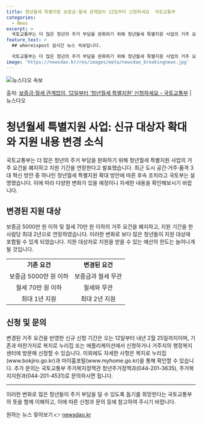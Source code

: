 ```yaml
---
title: 청년월세 특별지원 보증금·월세 관계없이 12일부터 신청하세요  국토교통부
categories:
  - News
excerpt: >
  국토교통부는 더 많은 청년의 주거 부담을 완화하기 위해 청년월세 특별지원 사업의 거주 요건을 폐지하고 이를 …
feature_text: >
  ## whereispost 실시간 뉴스 속보입니다.

  국토교통부는 더 많은 청년의 주거 부담을 완화하기 위해 청년월세 특별지원 사업의 거주 요건을 폐지하고 이를 …
image: 'https://newsdao.kr/res/images/meta/newsdao_breakingnews.jpg'
---
```


![뉴스다오 속보](https://newsdao.kr/res/images/meta/newsdao_breakingnews.jpg)

<p>출처: <a href="https://newsdao.kr/3566" rel="dofollow">보증금·월세 관계없이, 12일부터 ‘청년월세 특별지원’ 신청하세요 - 국토교통부</a> | 뉴스다오</p>

<h1>청년월세 특별지원 사업: 신규 대상자 확대와 지원 내용 변경 소식</h1>
<p data-ke-size="size16">국토교통부는 더 많은 청년의 주거 부담을 완화하기 위해 청년월세 특별지원 사업의 거주 요건을 폐지하고 지원 기간을 연장한다고 발표했습니다. 최근 도시 공간·거주·품격 3대 혁신 방안 중 하나인 청년월세 특별지원 확대 방안에 따른 후속 조치라고 국토부는 설명했습니다. 이에 따라 다양한 변화가 있을 예정이니 자세한 내용을 확인해보시기 바랍니다.</p>

<h2 data-ke-size="size26">변경된 지원 대상</h2>
<p data-ke-size="size16">보증금 5000만 원 이하 및 월세 70만 원 이하의 거주 요건을 폐지하고, 지원 기간을 한 사람당 최대 2년으로 연장하였습니다. 이러한 변화로 보다 많은 청년들이 지원 대상에 포함될 수 있게 되었습니다. 지원 대상자로 지원을 받을 수 있는 예산의 한도는 늘어나게 될 것입니다.</p>

<table>
    <tr>
        <td style="text-align: center; height: 17px;"><b>기존 요건</b></td>
        <td style="text-align: center; height: 17px;"><b>변경된 요건</b></td>
    </tr>
    <tr>
        <td style="text-align: center; height: 17px;">보증금 5000만 원 이하</td>
        <td style="text-align: center; height: 17px;">보증금과 월세 무관</td>
    </tr>
    <tr>
        <td style="text-align: center; height: 17px;">월세 70만 원 이하</td>
        <td style="text-align: center; height: 17px;">월세와 무관</td>
    </tr>
    <tr>
        <td style="text-align: center; height: 17px;">최대 1년 지원</td>
        <td style="text-align: center; height: 17px;">최대 2년 지원</td>
    </tr>
</table>

<h2 data-ke-size="size26">신청 및 문의</h2>
<p data-ke-size="size16">변경된 거주 요건을 반영한 신규 신청 기간은 오는 12일부터 내년 2월 25일까지이며, 기존과 마찬가지로 복지로 누리집 또는 애플리케이션에서 신청하거나 거주지의 행정복지센터에 방문해 신청할 수 있습니다. 이외에도 자세한 사항은 복지로 누리집(www.bokjiro.go.kr)과 마이홈포털(www.myhome.go.kr)을 통해 확인할 수 있습니다. 추가 문의는 국토교통부 주거복지정책관 청년주거정책과(044-201-3635), 주거복지지원과(044-201-4531)로 문의하시면 됩니다.</p>

<hr>

<p data-ke-size="size16">이러한 변화로 많은 청년들이 주거 부담을 덜 수 있도록 돕기를 희망한다는 국토교통부의 뜻을 함께 이해하고, 이에 따른 신청과 문의 등에 참고하여 주시기 바랍니다.</p>
 

원하는 뉴스 찾아보기 👉 <a href="https://newsdao.kr" rel="dofollow">newsdao.kr</a>


